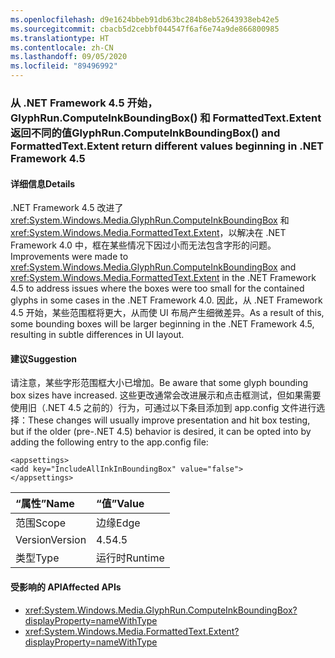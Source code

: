 ```yaml
---
ms.openlocfilehash: d9e1624bbeb91db63bc284b8eb52643938eb42e5
ms.sourcegitcommit: cbacb5d2cebbf044547f6af6e74a9de866800985
ms.translationtype: HT
ms.contentlocale: zh-CN
ms.lasthandoff: 09/05/2020
ms.locfileid: "89496992"
---
```

### <a name="glyphruncomputeinkboundingbox-and-formattedtextextent-return-different-values-beginning-in-net-framework-45"></a><span data-ttu-id="f300d-101">从 .NET Framework 4.5 开始，GlyphRun.ComputeInkBoundingBox() 和 FormattedText.Extent 返回不同的值</span><span class="sxs-lookup"><span data-stu-id="f300d-101">GlyphRun.ComputeInkBoundingBox() and FormattedText.Extent return different values beginning in .NET Framework 4.5</span></span>

#### <a name="details"></a><span data-ttu-id="f300d-102">详细信息</span><span class="sxs-lookup"><span data-stu-id="f300d-102">Details</span></span>

<span data-ttu-id="f300d-103">.NET Framework 4.5 改进了 <xref:System.Windows.Media.GlyphRun.ComputeInkBoundingBox> 和 <xref:System.Windows.Media.FormattedText.Extent>，以解决在 .NET Framework 4.0 中，框在某些情况下因过小而无法包含字形的问题。</span><span class="sxs-lookup"><span data-stu-id="f300d-103">Improvements were made to <xref:System.Windows.Media.GlyphRun.ComputeInkBoundingBox> and <xref:System.Windows.Media.FormattedText.Extent> in the .NET Framework 4.5 to address issues where the boxes were too small for the contained glyphs in some cases in the .NET Framework 4.0.</span></span> <span data-ttu-id="f300d-104">因此，从 .NET Framework 4.5 开始，某些范围框将更大，从而使 UI 布局产生细微差异。</span><span class="sxs-lookup"><span data-stu-id="f300d-104">As a result of this, some bounding boxes will be larger beginning in the .NET Framework 4.5, resulting in subtle differences in UI layout.</span></span>

#### <a name="suggestion"></a><span data-ttu-id="f300d-105">建议</span><span class="sxs-lookup"><span data-stu-id="f300d-105">Suggestion</span></span>

<span data-ttu-id="f300d-106">请注意，某些字形范围框大小已增加。</span><span class="sxs-lookup"><span data-stu-id="f300d-106">Be aware that some glyph bounding box sizes have increased.</span></span> <span data-ttu-id="f300d-107">这些更改通常会改进展示和点击框测试，但如果需要使用旧（.NET 4.5 之前的）行为，可通过以下条目添加到 app.config 文件进行选择：</span><span class="sxs-lookup"><span data-stu-id="f300d-107">These changes will usually improve presentation and hit box testing, but if the older (pre-.NET 4.5) behavior is desired, it can be opted into by adding the following entry to the app.config file:</span></span><pre><code class="lang-xml">&lt;appsettings&gt;&#13;&#10;&lt;add key=&quot;IncludeAllInkInBoundingBox&quot; value=&quot;false&quot;&gt;&#13;&#10;&lt;/appsettings&gt;&#13;&#10;</code></pre>

| <span data-ttu-id="f300d-108">“属性”</span><span class="sxs-lookup"><span data-stu-id="f300d-108">Name</span></span>    | <span data-ttu-id="f300d-109">“值”</span><span class="sxs-lookup"><span data-stu-id="f300d-109">Value</span></span>       |
|:--------|:------------|
| <span data-ttu-id="f300d-110">范围</span><span class="sxs-lookup"><span data-stu-id="f300d-110">Scope</span></span>   |<span data-ttu-id="f300d-111">边缘</span><span class="sxs-lookup"><span data-stu-id="f300d-111">Edge</span></span>|
|<span data-ttu-id="f300d-112">Version</span><span class="sxs-lookup"><span data-stu-id="f300d-112">Version</span></span>|<span data-ttu-id="f300d-113">4.5</span><span class="sxs-lookup"><span data-stu-id="f300d-113">4.5</span></span>|
|<span data-ttu-id="f300d-114">类型</span><span class="sxs-lookup"><span data-stu-id="f300d-114">Type</span></span>|<span data-ttu-id="f300d-115">运行时</span><span class="sxs-lookup"><span data-stu-id="f300d-115">Runtime</span></span>|

#### <a name="affected-apis"></a><span data-ttu-id="f300d-116">受影响的 API</span><span class="sxs-lookup"><span data-stu-id="f300d-116">Affected APIs</span></span>

- <xref:System.Windows.Media.GlyphRun.ComputeInkBoundingBox?displayProperty=nameWithType>
- <xref:System.Windows.Media.FormattedText.Extent?displayProperty=nameWithType>

<!--

#### Affected APIs

- `M:System.Windows.Media.GlyphRun.ComputeInkBoundingBox`
- `P:System.Windows.Media.FormattedText.Extent`

-->
